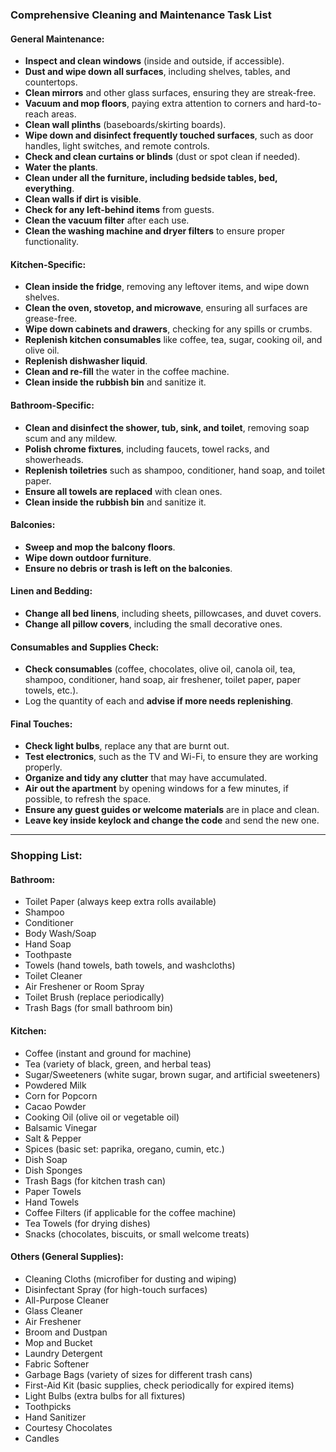 ### **Comprehensive Cleaning and Maintenance Task List**

#### **General Maintenance:**
- **Inspect and clean windows** (inside and outside, if accessible).
- **Dust and wipe down all surfaces**, including shelves, tables, and countertops.
- **Clean mirrors** and other glass surfaces, ensuring they are streak-free.
- **Vacuum and mop floors**, paying extra attention to corners and hard-to-reach areas.
- **Clean wall plinths** (baseboards/skirting boards).
- **Wipe down and disinfect frequently touched surfaces**, such as door handles, light switches, and remote controls.
- **Check and clean curtains or blinds** (dust or spot clean if needed).
- **Water the plants**.
- **Clean under all the furniture, including bedside tables, bed, everything**.
- **Clean walls if dirt is visible**.
- **Check for any left-behind items** from guests.
- **Clean the vacuum filter** after each use.
- **Clean the washing machine and dryer filters** to ensure proper functionality.

#### **Kitchen-Specific:**
- **Clean inside the fridge**, removing any leftover items, and wipe down shelves.
- **Clean the oven, stovetop, and microwave**, ensuring all surfaces are grease-free.
- **Wipe down cabinets and drawers**, checking for any spills or crumbs.
- **Replenish kitchen consumables** like coffee, tea, sugar, cooking oil, and olive oil.
- **Replenish dishwasher liquid**.
- **Clean and re-fill** the water in the coffee machine.
- **Clean inside the rubbish bin** and sanitize it.

#### **Bathroom-Specific:**
- **Clean and disinfect the shower, tub, sink, and toilet**, removing soap scum and any mildew.
- **Polish chrome fixtures**, including faucets, towel racks, and showerheads.
- **Replenish toiletries** such as shampoo, conditioner, hand soap, and toilet paper.
- **Ensure all towels are replaced** with clean ones.
- **Clean inside the rubbish bin** and sanitize it.

#### **Balconies:**
- **Sweep and mop the balcony floors**.
- **Wipe down outdoor furniture**.
- **Ensure no debris or trash is left on the balconies**.

#### **Linen and Bedding:**
- **Change all bed linens**, including sheets, pillowcases, and duvet covers.
- **Change all pillow covers**, including the small decorative ones.

#### **Consumables and Supplies Check:**
- **Check consumables** (coffee, chocolates, olive oil, canola oil, tea, shampoo, conditioner, hand soap, air freshener, toilet paper, paper towels, etc.).
- Log the quantity of each and **advise if more needs replenishing**.

#### **Final Touches:**
- **Check light bulbs**, replace any that are burnt out.
- **Test electronics**, such as the TV and Wi-Fi, to ensure they are working properly.
- **Organize and tidy any clutter** that may have accumulated.
- **Air out the apartment** by opening windows for a few minutes, if possible, to refresh the space.
- **Ensure any guest guides or welcome materials** are in place and clean.
- **Leave key inside keylock and change the code** and send the new one.

---

### **Shopping List**:

#### **Bathroom:**
- Toilet Paper (always keep extra rolls available)
- Shampoo
- Conditioner
- Body Wash/Soap
- Hand Soap
- Toothpaste
- Towels (hand towels, bath towels, and washcloths)
- Toilet Cleaner
- Air Freshener or Room Spray
- Toilet Brush (replace periodically)
- Trash Bags (for small bathroom bin)

#### **Kitchen:**
- Coffee (instant and ground for machine)
- Tea (variety of black, green, and herbal teas)
- Sugar/Sweeteners (white sugar, brown sugar, and artificial sweeteners)
- Powdered Milk
- Corn for Popcorn
- Cacao Powder
- Cooking Oil (olive oil or vegetable oil)
- Balsamic Vinegar
- Salt & Pepper
- Spices (basic set: paprika, oregano, cumin, etc.)
- Dish Soap
- Dish Sponges
- Trash Bags (for kitchen trash can)
- Paper Towels
- Hand Towels
- Coffee Filters (if applicable for the coffee machine)
- Tea Towels (for drying dishes)
- Snacks (chocolates, biscuits, or small welcome treats)

#### **Others (General Supplies):**
- Cleaning Cloths (microfiber for dusting and wiping)
- Disinfectant Spray (for high-touch surfaces)
- All-Purpose Cleaner
- Glass Cleaner
- Air Freshener
- Broom and Dustpan
- Mop and Bucket
- Laundry Detergent
- Fabric Softener
- Garbage Bags (variety of sizes for different trash cans)
- First-Aid Kit (basic supplies, check periodically for expired items)
- Light Bulbs (extra bulbs for all fixtures)
- Toothpicks
- Hand Sanitizer
- Courtesy Chocolates
- Candles
